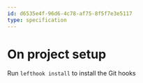 ```yaml
---
id: d6535e4f-96d6-4c78-af75-8f5f7e3e5117
type: specification
---
```


# On project setup

Run `lefthook install` to install the Git hooks
